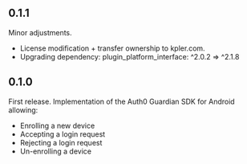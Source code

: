 ## 0.1.1

Minor adjustments. 
- License modification + transfer ownership to kpler.com.
- Upgrading dependency: plugin_platform_interface: ^2.0.2 => ^2.1.8

## 0.1.0

First release. Implementation of the Auth0 Guardian SDK for Android allowing:
- Enrolling a new device
- Accepting a login request
- Rejecting a login request
- Un-enrolling a device